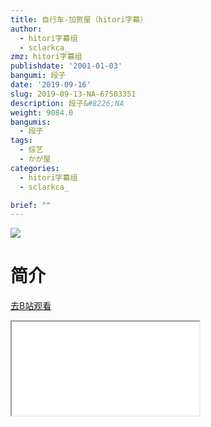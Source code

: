 ```yaml
---
title: 自行车-加贺屋（hitori字幕）
author:
  - hitori字幕组
  - sclarkca_
zmz: hitori字幕组
publishdate: '2001-01-03'
bangumi: 段子
date: '2019-09-16'
slug: 2019-09-13-NA-67503351
description: 段子&#8226;NA
weight: 9084.0
bangumis:
  - 段子
tags:
  - 综艺
  - かが屋
categories:
  - hitori字幕组
  - sclarkca_

brief: ""
---
```

![](https://raw.githubusercontent.com/tcgriffith/owaraisite/master/static/tmpimg/595c99577a5826658105bc74a6476b7e2b86bb53.jpg.480.jpg)
# 简介  
  

[去B站观看](https://www.bilibili.com/video/av67503351/)
<div class ="resp-container"><iframe class="testiframe" src="//player.bilibili.com/player.html?aid=67503351"", scrolling="no", allowfullscreen="true" > </iframe></div> 
